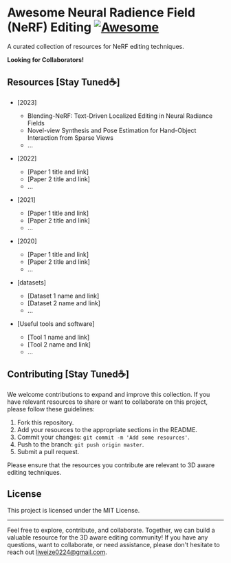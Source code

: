 # Awesome Neural Radience Field (NeRF) Editing [![Awesome](https://cdn.rawgit.com/sindresorhus/awesome/d7305f38d29fed78fa85652e3a63e154dd8e8829/media/badge.svg)](https://github.com/sindresorhus/awesome)
A curated collection of resources for NeRF editing techniques.

**Looking for Collaborators!**

## Resources [Stay Tuned☕]

- [2023]
  - Blending-NeRF: Text-Driven Localized Editing in Neural Radiance Fields
  - Novel-view Synthesis and Pose Estimation for Hand-Object Interaction from Sparse Views
  - ...

- [2022]
  - [Paper 1 title and link]
  - [Paper 2 title and link]
  - ...

- [2021]
  - [Paper 1 title and link]
  - [Paper 2 title and link]
  - ...
 
- [2020]
  - [Paper 1 title and link]
  - [Paper 2 title and link]
  - ...

- [datasets]
  - [Dataset 1 name and link]
  - [Dataset 2 name and link]
  - ...

- [Useful tools and software]
  - [Tool 1 name and link]
  - [Tool 2 name and link]
  - ...

## Contributing [Stay Tuned☕]

We welcome contributions to expand and improve this collection. If you have relevant resources to share or want to collaborate on this project, please follow these guidelines:

1. Fork this repository.
2. Add your resources to the appropriate sections in the README.
3. Commit your changes: `git commit -m 'Add some resources'`.
4. Push to the branch: `git push origin master`.
5. Submit a pull request.

Please ensure that the resources you contribute are relevant to 3D aware editing techniques.

## License

This project is licensed under the MIT License.

---

Feel free to explore, contribute, and collaborate. Together, we can build a valuable resource for the 3D aware editing community! If you have any questions, want to collaborate, or need assistance, please don't hesitate to reach out liweize0224@gmail.com.
